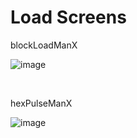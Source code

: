 # Load Screens

blockLoadManX<br>

![image](https://github.com/ShrykeZ/RandomLoadScreens/assets/9383604/93406294-c870-4faa-a08a-69fabfac7b48)

<br>

hexPulseManX<br>

![image](https://github.com/ShrykeZ/RandomLoadScreens/assets/9383604/9c8ada83-166c-4281-a6f8-557d320b3adb)
